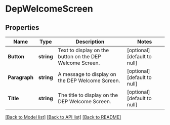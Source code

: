 # DepWelcomeScreen

## Properties
Name | Type | Description | Notes
------------ | ------------- | ------------- | -------------
**Button** | **string** | Text to display on the button on the DEP Welcome Screen. | [optional] [default to null]
**Paragraph** | **string** | A message to display on the DEP Welcome Screen. | [optional] [default to null]
**Title** | **string** | The title to display on the DEP Welcome Screen. | [optional] [default to null]

[[Back to Model list]](../README.md#documentation-for-models) [[Back to API list]](../README.md#documentation-for-api-endpoints) [[Back to README]](../README.md)


